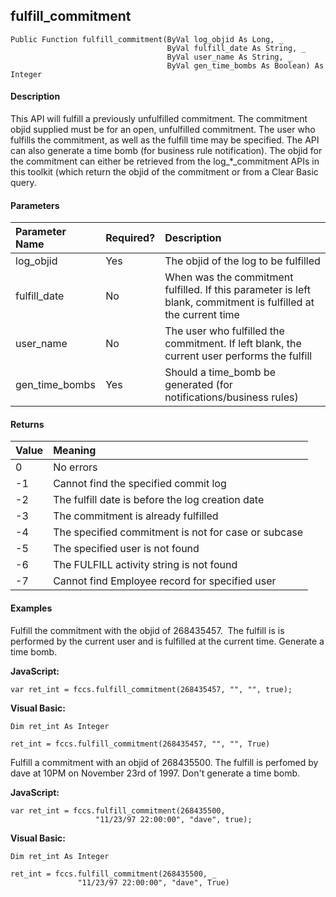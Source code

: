 fulfill_commitment
------------------

```
Public Function fulfill_commitment(ByVal log_objid As Long, _
                                   ByVal fulfill_date As String, _
                                   ByVal user_name As String, _
                                   ByVal gen_time_bombs As Boolean) As Integer
```

#### Description

This API will fulfill a previously unfulfilled commitment. The commitment objid supplied must be for an open, unfulfilled commitment. The user who fulfills the commitment, as well as the fulfill time may be specified. The API can also generate a time bomb (for business rule notification). The objid for the commitment can either be retrieved from the log_*_commitment APIs in this toolkit (which return the objid of the commitment or from a Clear Basic query.

#### Parameters

| Parameter Name | Required? | Description |
|:--- |:--- |:--- |
| log_objid | Yes | The objid of the log to be fulfilled |
| fulfill_date | No | When was the commitment fulfilled. If this parameter is left blank, commitment is fulfilled at the current time |
| user_name | No | The user who fulfilled the commitment. If left blank, the current user performs the fulfill |
| gen_time_bombs | Yes | Should a time_bomb be generated (for notifications/business rules) |

#### Returns

| Value | Meaning |
|:--- |:--- |
| 0 | No errors |
| -1 | Cannot find the specified commit log |
| -2 | The fulfill date is before the log creation date |
| -3 | The commitment is already fulfilled |
| -4 | The specified commitment is not for case or subcase |
| -5 | The specified user is not found |
| -6 | The FULFILL activity string is not found |
| -7 | Cannot find Employee record for specified user |

#### Examples

Fulfill the commitment with the objid of 268435457.  The fulfill is is performed by the current user and is fulfilled at the current time. Generate a time bomb.

**JavaScript:**
```
var ret_int = fccs.fulfill_commitment(268435457, "", "", true);
```

**Visual Basic:**
```
Dim ret_int As Integer

ret_int = fccs.fulfill_commitment(268435457, "", "", True)
```

Fulfill a commitment with an objid of 268435500. The fulfill is perfomed by dave at 10PM on November 23rd of 1997. Don't generate a time bomb.

**JavaScript:**
```
var ret_int = fccs.fulfill_commitment(268435500,
                   "11/23/97 22:00:00", "dave", true);
```

**Visual Basic:**
```
Dim ret_int As Integer

ret_int = fccs.fulfill_commitment(268435500, _
               "11/23/97 22:00:00", "dave", True)
```